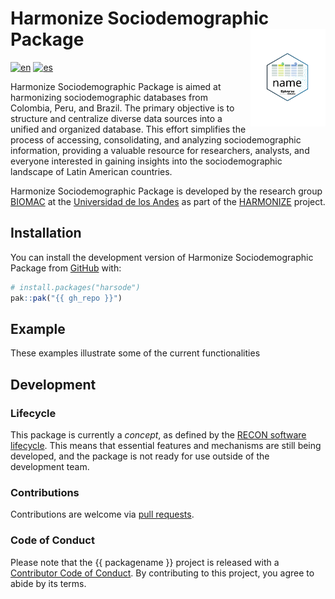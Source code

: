 
<!-- README.md is generated from README.Rmd. Please edit that file. -->
<!-- The code to render this README is stored in .github/workflows/render-readme.yaml -->
<!-- Variables marked with double curly braces will be transformed beforehand: -->
<!-- `packagename` is extracted from the DESCRIPTION file -->
<!-- `gh_repo` is extracted via a special environment variable in GitHub Actions -->

# Harmonize Sociodemographic Package <img src="man/figures/logo.svg" align="right" width="120" />

<!-- badges: start -->

[![en](https://img.shields.io/badge/lang-en-red.svg)](https://github.com/dirreno/harmonize-sociodemo-pkg/blob/main/README.md)
[![es](https://img.shields.io/badge/lang-es-yellow.svg)](https://github.com/dirreno/harmonize-sociodemo-pkg/blob/main/README.es.md)
<!-- badges: end -->

Harmonize Sociodemographic Package is aimed at harmonizing sociodemographic databases from Colombia, Peru, and Brazil. The primary objective is to structure and centralize diverse data sources into a unified and organized database. This effort simplifies the process of accessing, consolidating, and analyzing sociodemographic information, providing a valuable resource for researchers, analysts, and everyone interested in gaining insights into the sociodemographic landscape of Latin American countries.

<!-- This sentence is optional and can be removed -->

Harmonize Sociodemographic Package is developed by the research group [BIOMAC](https://ingbiomedica.uniandes.edu.co/es/investigacion/lineas-investigacion/biologia-matematica-computacional#) at the
[Universidad de los Andes](https://uniandes.edu.co/) as part of the [HARMONIZE](https://www.iai.int/es/news/detail/HARMONIZE-a-new-IAI-partnership) project.

## Installation

You can install the development version of Harmonize Sociodemographic Package from
[GitHub](https://github.com/) with:

``` r
# install.packages("harsode")
pak::pak("{{ gh_repo }}")
```

## Example

These examples illustrate some of the current functionalities

## Development

### Lifecycle

This package is currently a *concept*, as defined by the [RECON software
lifecycle](https://www.reconverse.org/lifecycle.html). This means that
essential features and mechanisms are still being developed, and the
package is not ready for use outside of the development team.

### Contributions

Contributions are welcome via [pull
requests](https://github.com/%7B%7B%20gh_repo%20%7D%7D/pulls).

### Code of Conduct

Please note that the {{ packagename }} project is released with a
[Contributor Code of
Conduct](https://github.com/epiverse-trace/.github/blob/main/CODE_OF_CONDUCT.md).
By contributing to this project, you agree to abide by its terms.
